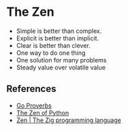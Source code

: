 # The Zen

- Simple is better than complex.
- Explicit is better than implicit.
- Clear is better than clever.
- One way to do one thing
- One solution for many problems
- Steady value over volatile value

## References

- [Go Proverbs](https://go-proverbs.github.io/)
- [The Zen of Python](https://www.python.org/dev/peps/pep-0020/)
- [Zen | The Zig programming language](https://ziglang.org/documentation/master/#Zen)
